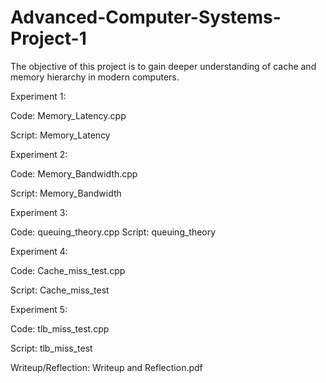# Advanced-Computer-Systems-Project-1
The objective of this project is to gain deeper understanding of cache and memory hierarchy in modern computers.

Experiment 1:
   
   Code: Memory_Latency.cpp 
   
   Script: Memory_Latency

Experiment 2:
   
   Code: Memory_Bandwidth.cpp 

   Script: Memory_Bandwidth

Experiment 3:

   Code: queuing_theory.cpp 
   Script: queuing_theory

Experiment 4:

   Code: Cache_miss_test.cpp 

   Script: Cache_miss_test

Experiment 5:
   
   Code: tlb_miss_test.cpp
  
   Script: tlb_miss_test


Writeup/Reflection: Writeup and Reflection.pdf
